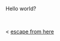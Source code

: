 Hello world?


&nbsp; 
&nbsp; 
&nbsp; 
&nbsp;
&nbsp; 
&nbsp; 
&nbsp; 
&nbsp;
&nbsp; 
&nbsp; 
&nbsp; 
&nbsp;
&nbsp; 
&nbsp; 
&nbsp; 
&nbsp;
&nbsp; 
&nbsp; 
&nbsp; 
&nbsp;
&nbsp; 
&nbsp; 
&nbsp; 
&nbsp;
  

< [escape from here](../../index.md)
